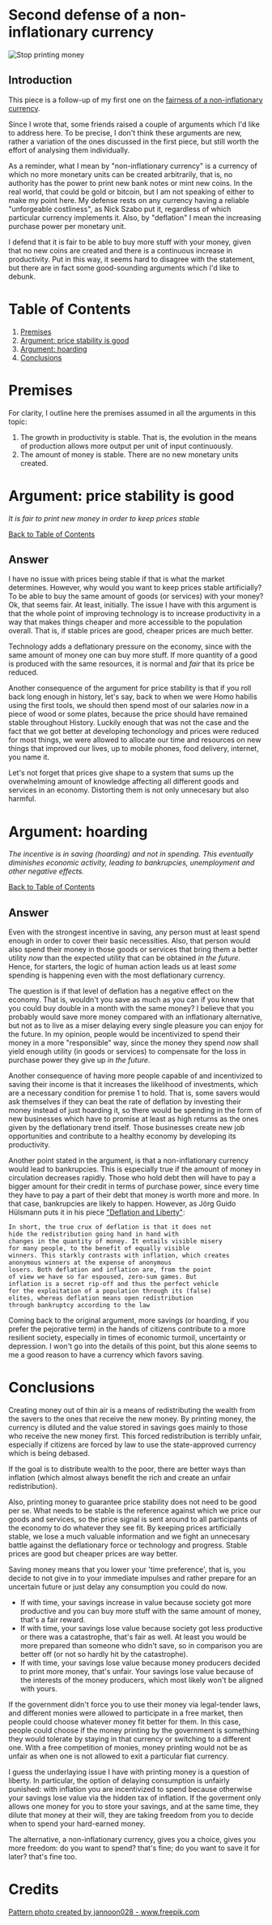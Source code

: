 # Second defense of a non-inflationary currency

![Stop printing money](./images/3931.jpg "Stop printing money")

## Introduction
This piece is a follow-up of my first one on the [fairness of a non-inflationary currency](https://github.com/raulcano/articles/blob/master/fairness-of-deflationary-currency.md).

Since I wrote that, some friends raised a couple of arguments which I'd like to address here. To be precise, I don't think these arguments are new, rather a variation of the ones discussed in the first piece, but still worth the effort of analysing them individually.

As a reminder, what I mean by "non-inflationary currency" is a currency of which no more monetary units can be created arbitrarily, that is, no authority has the power to print new bank notes or mint new coins. In the real world, that could be gold or bitcoin, but I am not speaking of either to make my point here. My defense rests on any currency having a reliable "unforgeable costliness", as Nick Szabo put it, regardless of which particular currency implements it. Also, by "deflation" I mean the increasing purchase power per monetary unit. 

I defend that it is fair to be able to buy more stuff with your money, given that no new coins are created and there is a continuous increase in productivity. Put in this way, it seems hard to disagree with the statement, but there are in fact some good-sounding arguments which I'd like to debunk.

# Table of Contents <a name="toc"></a>
1. [Premises](#premises)
2. [Argument: price stability is good](#arg1)
3. [Argument: hoarding](#arg2)
4. [Conclusions](#conclusions)

# Premises <a name="premises"></a>
For clarity, I outline here the premises assumed in all the arguments in this topic:

1. The growth in productivity is stable. That is, the evolution in the means of production allows more output per unit of input continuously.
2. The amount of money is stable. There are no new monetary units created.

# Argument: price stability is good <a name="arg1"></a>
*It is fair to print new money in order to keep prices stable*

[Back to Table of Contents](#toc)
## Answer
I have no issue with prices being stable if that is what the market determines.
However, why would you want to keep prices stable artificially? To be able to buy the same amount of goods (or services) with your money? Ok, that seems fair. At least, initially. The issue I have with this argument is that the whole point of improving technology is to increase productivity in a way that makes things cheaper and more accessible to the population overall. That is, if stable prices are good, cheaper prices are much better.

Technology adds a deflationary pressure on the economy, since with the same amount of money one can buy more stuff. If more quantity of a good is produced with the same resources, it is normal and *fair* that its price be reduced.

Another consequence of the argument for price stability is that if you roll back long enough in history, let's say, back to when we were Homo habilis using the first tools, we should then spend most of our salaries *now* in a piece of wood or some plates, because the price should have remained stable throughout History.
Luckily enough that was not the case and the fact that we got better at developing techonology and prices were reduced for most things, we were allowed to allocate our time and resources on new things that improved our lives, up to mobile phones, food delivery, internet, you name it.

Let's not forget that prices give shape to a system that sums up the overwhelming amount of knowledge affecting all different goods and services in an economy. Distorting them is not only unnecesary but also harmful.

# Argument: hoarding <a name="arg2"></a>
*The incentive is in saving (hoarding) and not in spending. This eventually diminishes economic activity, leading to bankrupcies, unemployment and other negative effects.*

[Back to Table of Contents](#toc)

## Answer

Even with the strongest incentive in saving, any person must at least spend enough in order to cover their basic necessities. Also, that person would also spend their money in those goods or services that bring them a better utility *now* than the expected utility that can be obtained *in the future*. Hence, for starters, the logic of human action leads us at least *some* spending is happening even with the most deflationary currency.

The question is if that level of deflation has a negative effect on the economy. That is, wouldn't you save as much as you can if you knew that you could buy double in a month with the same money? I believe that you probably would save more money compared with an inflationary alternative, but not as to live as a miser delaying every single pleasure you can enjoy for the future. In my opinion, people would be incentivized to spend their money in a more "responsible" way, since the money they spend *now* shall yield enough utility (in goods or services) to compensate for the loss in purchase power they give up *in the future*.

Another consequence of having more people capable of and incentivized to saving their income is that it increases the likelihood of investments, which are a necessary condition for premise 1 to hold. That is, some savers would ask themselves if they can beat the rate of deflation by investing their money instead of just hoarding it, so there would be spending in the form of new businesses which have to promise at least as high returns as the ones given by the deflationary trend itself. Those businesses create new job opportunities and contribute to a healthy economy by developing its productivity.

Another point stated in the argument, is that a non-inflationary currency would lead to bankrupcies. This is especially true if the amount of money in circulation decreases rapidly. Those who hold debt then will have to pay a bigger amount for their credit in terms of purchase power, since every time they have to pay a part of their debt that money is worth more and more. In that case, bankrupcies are likely to happen. However, as Jörg Guido Hülsmann puts it in his piece ["Deflation and Liberty"](https://mises.org/library/deflation-and-liberty-1): 

```
In short, the true crux of deflation is that it does not
hide the redistribution going hand in hand with
changes in the quantity of money. It entails visible misery
for many people, to the benefit of equally visible
winners. This starkly contrasts with inflation, which creates
anonymous winners at the expense of anonymous
losers. Both deflation and inflation are, from the point
of view we have so far espoused, zero-sum games. But
inflation is a secret rip-off and thus the perfect vehicle
for the exploitation of a population through its (false)
elites, whereas deflation means open redistribution
through bankruptcy according to the law
```

Coming back to the original argument, more savings (or hoarding, if you prefer the pejorative term) in the hands of citizens contribute to a more resilient society, especially in times of economic turmoil, uncertainty or depression. I won't go into the details of this point, but this alone seems to me a good reason to have a currency which favors saving.

# Conclusions <a name="conclusions"></a>

Creating money out of thin air is a means of redistributing the wealth from the savers to the ones that receive the new money. By printing money, the currency is diluted and the value stored in savings goes mainly to those who receive the new money first.
This forced redistribution is terribly unfair, especially if citizens are forced by law to use the state-approved currency which is being debased. 

If the goal is to distribute wealth to the poor, there are better ways than inflation (which almost always benefit the rich and create an unfair redistribution).

Also, printing money to guarantee price stability does not need to be good per se. What needs to be stable is the reference against which we price our goods and services, so the price signal is sent around to all participants of the economy to do whatever they see fit. By keeping prices artificially stable, we lose a much valuable information and we fight an unnecesary battle against the deflationary force or technology and progress. Stable prices are good but cheaper prices are way better.

Saving money means that you lower your 'time preference', that is, you decide to not give in to your immediate impulses and rather prepare for an uncertain future or just delay any consumption you could do now. 
- If with time, your savings increase in value because society got more productive and you can buy more stuff with the same amount of money, that's a fair reward.
- If with time, your savings lose value because society got less productive or there was a catastrophe, that's fair as well. At least you would be more prepared than someone who didn't save, so in comparison you are better off (or not so hardly hit by the catastrophe).
- If with time, your savings lose value because money producers decided to print more money, that's unfair. Your savings lose value because of the interests of the money producers, which most likely won't be aligned with yours.

If the government didn't force you to use their money via legal-tender laws, and different monies were allowed to participate in a free market, then people could choose whatever money fit better for them. In this case, people could choose if the money printing by the government is something they would tolerate by staying in that currency or switching to a different one. With a free competition of monies, money printing would not be as unfair as when one is not allowed to exit a particular fiat currency.

I guess the underlaying issue I have with printing money is a question of liberty. In particular, the option of delaying consumption is unfairly punished: with inflation you are incentivized to spend because otherwise your savings lose value via the hidden tax of inflation. If the goverment only allows one money for you to store your savings, and at the same time, they dilute that money at their will, they are taking freedom from you to decide when to spend your hard-earned money.

The alternative, a non-inflationary currency, gives you a choice, gives you more freedom: do you want to spend? that's fine; do you want to save it for later? that's fine too.

# Credits
<a href="https://www.freepik.com/free-photos-vectors/pattern">Pattern photo created by jannoon028 - www.freepik.com</a>